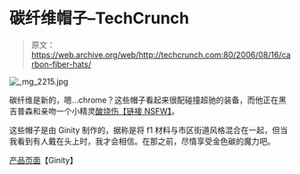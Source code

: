 # 碳纤维帽子–TechCrunch

> 原文：<https://web.archive.org/web/http://techcrunch.com:80/2006/08/16/carbon-fiber-hats/>

![_mg_2215.jpg](img/0d6878670cda5b9ca9ea924c7514d5ca.png)

碳纤维是新的，嗯…chrome？这些帽子看起来很配碰撞超驰的装备，而他正在黑吉普森和亲吻一个小精灵[酸烧伤【链接 NSFW】](https://web.archive.org/web/20210412212643/https://beta.techcrunch.com/wp-content/uploads/2006/08/angelinajolie_hackers_palrune01.jpg)。

这些帽子是由 Ginity 制作的，据称是将 f1 材料与市区街道风格混合在一起，但当我看到有人戴在头上时，我才会相信。在那之前，尽情享受金色碳的魔力吧。

[产品页面](www.ginity.com)【Ginity】